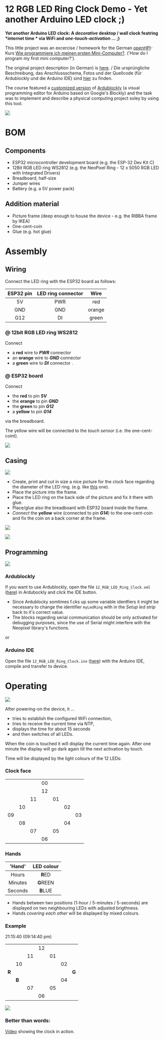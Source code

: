 **12 RGB LED Ring Clock Demo - Yet another Arduino LED clock ;)**
=================================================================

__Yet another Arduino LED clock: A *decorative* desktop / wall clock featring *internet time * via WiFi and *one-touch-activation* ... ;)__

This little project was an excercise / homework for the German [openHPI](https://open.hpi.de/)-Kurs [Wie programmiere ich meinen ersten Mini-Computer?](https://open.hpi.de/courses/mikrocontroller2019/resume). ('How do I program my first mini computer?').

The original project description (in German) is [here](https://github.com/mikrocontroller2019/12-RGB-LED-Ring-Clock-Demo/blob/master/%23mikrocontroller2019%20-%20'Physical%20Computing'-Projekt.md). / Die ursprüngliche Beschreibung, das Anschlussschema, Fotos und der Quellcode (für Ardublockly und die Arduino IDE) sind [hier](https://github.com/mikrocontroller2019/12-RGB-LED-Ring-Clock-Demo) zu finden.

The course featured a [customized version](https://github.com/Daniel-Amadeus/ardublockly) of [Ardublockly](https://ardublockly.embeddedlog.com/) (a visual programming editor for Arduino based on Google's Blockly) and the task was to implement and describe a physical computing project soley by using this tool.

![](https://github.com/mikrocontroller2019/12-RGB-LED-Ring-Clock-Demo/blob/master/miscellaneous/Project%20Cover.jpg)

# BOM

## Components

* ESP32 microcontroller development board (e.g. the ESP-32 Dev Kit C) 
* 12Bit RGB LED ring WS2812 (e.g. the NeoPixel Ring - 12 x 5050 RGB LED with Integrated Drivers)
* Breadboard, half-size 
* Jumper wires
* Battery (e.g. a 5V power pack)

## Addition material

* Picture frame (deep enough to house the device - e.g. the RIBBA frame by IKEA)
* One-cent-coin
* Glue (e.g. hot glue)

# Assembly

## Wiring

Connect the LED ring with the ESP32 board as follows:

| ESP32 pin   | LED ring connector | Wire |
|:-------------:|:--------------------:|:-----------:|
| 5V            | PWR                  | red         |
| GND           | GND                  | orange      |
| G12           | DI                   | green        |

###  @ 12bit RGB LED ring WS2812
Connect 
* a **red** wire to ***PWR*** connector
* an **orange** wire to ***GND*** connector
* a **green** wire to  ***DI*** connector
.

### @ ESP32 board 

Connect

* the **red** to pin ***5V***
* the **orange** to pin ***GND***
* the **green** to pin ***G12***
* a **yellow** to pin ***G14***

via the breadboard.

The yellow wire will be connected to the *touch sensor* (i.e. the one-cent-coint).

![](https://github.com/mikrocontroller2019/12-RGB-LED-Ring-Clock-Demo/blob/master/images/Fritzing%20-%2012_RGB_LED_Ring_Clock_bb.png)

## Casing

![](https://github.com/mikrocontroller2019/12-RGB-LED-Ring-Clock-Demo/blob/master/images/Photo%2001%20-%20Material%2C%20Setup%20%26%20Wiring.jpg)

* Create, print and cut in size a nice picture for the clock face regarding the diameter of the LED ring. (e.g. like [this](https://github.com/mikrocontroller2019/12-RGB-LED-Ring-Clock-Demo/blob/master/images/'Artwork'%20-%20Rose%20Clock%20Face.png) one).
* Place the picture into the frame.
* Place the LED ring on the back side of the picture and fix it there with glue.
* Place/glue also the breadboard with ESP32 board inside the frame.
* *Connect* the **yellow** wire (connected to pin ***G14***) to the one-cent-coin and fix the coin on a back corner at the frame. 

![](https://github.com/mikrocontroller2019/12-RGB-LED-Ring-Clock-Demo/blob/master/images/Photo%2005%20-%20Setup%20(1).jpg)

![](https://github.com/mikrocontroller2019/12-RGB-LED-Ring-Clock-Demo/blob/master/images/Photo%2008%20-%20Setup%20(4).jpg)

## Programming

![](https://github.com/mikrocontroller2019/12-RGB-LED-Ring-Clock-Demo/blob/master/images/Ardublockly%20-%20Blocks.jpg)

### Ardublockly

If you want to use Ardublockly, open the file
 `12_RGB_LED_Ring_Clock.xml` ([here](https://github.com/mikrocontroller2019/12-RGB-LED-Ring-Clock-Demo/blob/master/src/12_RGB_LED_Ring_Clock.xml)) in Ardubockly and click the IDE button.

* Since Ardublocky somtimes f.cks up some variable identfiers it might be necessary to change the identifier `myLedRing` with in the  *Setup led strip* back to it's correct value.
* The blocks regarding serial communication should be only activated for debugging purposes, since the use of Serial might interfere with the Neopixel library's functions.

or

### Arduino IDE

Open the file `12_RGB_LED_Ring_Clock.ino` ([here](https://github.com/mikrocontroller2019/12-RGB-LED-Ring-Clock-Demo/blob/master/src/12_RGB_LED_Ring_Clock.ino)) with the Arduino IDE, compile and transfer to device.


# Operating

![](https://github.com/mikrocontroller2019/12-RGB-LED-Ring-Clock-Demo/blob/master/images/Photo%2009%20-%20Setup%20(5).jpg)

After powering-on the device, it ...

* tries to establish the configured WiFi connection,
* tries to receive the current time via NTP,
* displays the time for about 15 seconds 
* and then switches of all LEDs.

When the coin is touched it will display the current time again. After one minute the display will go dark again till the next activation by touch.

Time will be displayed by the light colours of the 12 LEDs:

### Clock face

| | | | | | | |
|----	|----	|----	|----	|----	|----	|----	|
|    	|    	|    	| 00 	|    	|    	|    	|
|    	|    	|    	| 12 	|    	|    	|    	|
|    	|    	| 11 	|    	| 01 	|    	|    	|
|    	| 10 	|    	|    	|    	| 02 	|    	|
| 09 	|    	|    	|    	|    	|    	| 03 	|
|    	| 08 	|    	|    	|    	| 04 	|    	|
|    	|    	| 07 	|    	| 05 	|    	|    	|
|    	|    	|    	| 06 	|    	|    	|    	|

### Hands

| 'Hand'   | LED colour     |
|:--------:|:--------------:|
| Hours    | **R**ED        |
| Minutes  | **G**REEN      |
| Seconds  | **B**LUE       |

* Hands between two positions (1-hour / 5-minutes / 5-seconds) are displayed on two neighbouring LEDs with adjusted brigthness.
* Hands *covering each other* will be displayed by mixed colours.

### Example

21:15:40 (09:14:40 pm)

| | | | | | | |
|-------	|-------	|----	|----	|----	|----	|-------	|
|       	|       	|    	| 12 	|    	|    	|       	|
|       	|       	| 11 	|    	| 01 	|    	|       	|
|       	| 10    	|    	|    	|    	| 02 	|       	|
| **R** 	|       	|    	|    	|    	|    	| **G** 	|
|       	| **B** 	|    	|    	|    	| 04 	|       	|
|       	|       	| 07 	|    	| 05 	|    	|       	|
|       	|       	|    	| 06 	|    	|    	|       	|

![](https://github.com/mikrocontroller2019/12-RGB-LED-Ring-Clock-Demo/blob/master/images/Photo%2014%20-%20Clock%20%20(light).jpg)

### Better than words:

[Video](https://youtu.be/2-kaJKGSo0A) showing the clock in action.
